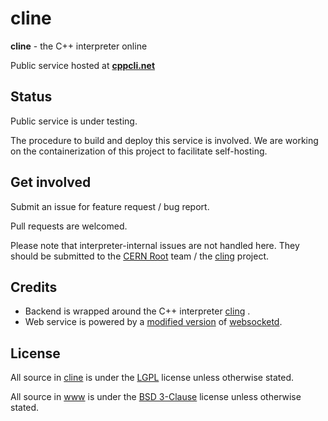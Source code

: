 # cline
**cline** - the C++ interpreter online

Public service hosted at **[cppcli.net](https://cppcli.net)**

## Status
Public service is under testing.

The procedure to build and deploy this service is involved. We are working on the containerization of this project to facilitate self-hosting.

## Get involved
Submit an issue for feature request / bug report.

Pull requests are welcomed.

Please note that interpreter-internal issues are not handled here. They should be submitted to the [CERN Root](https://root.cern/) team / the [cling](https://root.cern/cling/) project.

## Credits
* Backend is wrapped around the C++ interpreter [cling](https://root.cern/cling/) .
* Web service is powered by a [modified version](https://github.com/SdtElectronics/websocketd-AF_UNIX) of [websocketd](https://github.com/joewalnes/websocketd).

## License
All source in [cline](./cline) is under the [LGPL](https://www.gnu.org/licenses/old-licenses/lgpl-2.1.en.html) license unless otherwise stated.

All source in [www](./www) is under the [BSD 3-Clause](https://opensource.org/licenses/BSD-3-Clause) license unless otherwise stated.
